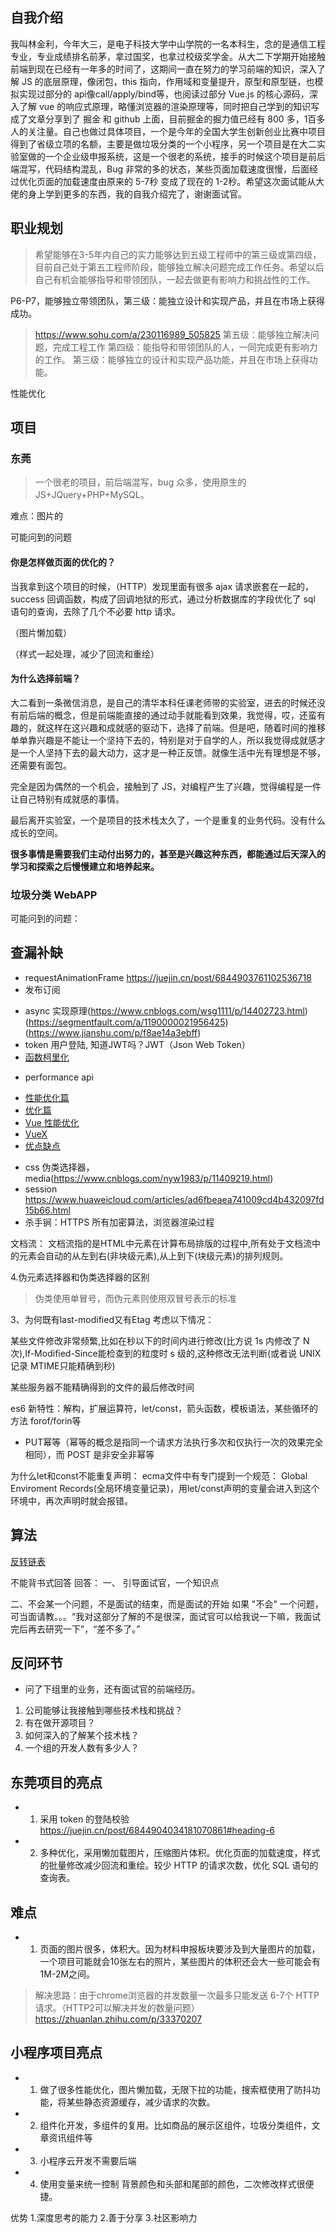 ## 自我介绍
我叫林金利，今年大三，是电子科技大学中山学院的一名本科生，念的是通信工程专业，专业成绩排名前茅，拿过国奖，也拿过校级奖学金。从大二下学期开始接触前端到现在已经有一年多的时间了，这期间一直在努力的学习前端的知识，深入了解 JS 的底层原理，像闭包，this 指向，作用域和变量提升，原型和原型链，也模拟实现过部分的 api像call/apply/bind等，也阅读过部分 Vue.js 的核心源码，深入了解 vue 的响应式原理，略懂浏览器的渲染原理等，同时把自己学到的知识写成了文章分享到了 掘金 和 github 上面，目前掘金的掘力值已经有 800 多，1百多人的关注量。自己也做过具体项目，一个是今年的全国大学生创新创业比赛中项目得到了省级立项的名额，主要是做垃圾分类的一个小程序，另一个项目是在大二实验室做的一个企业级申报系统，这是一个很老的系统，接手的时候这个项目是前后端混写，代码结构混乱，Bug 非常的多的状态，某些页面加载速度很慢，后面经过优化页面的加载速度由原来的 5-7秒 变成了现在的 1-2秒。希望这次面试能从大佬的身上学到更多的东西，我的自我介绍完了，谢谢面试官。


## 职业规划
> 希望能够在3-5年内自己的实力能够达到五级工程师中的第三级或第四级，目前自己处于第五工程师阶段，能够独立解决问题完成工作任务。希望以后自己有机会能够指导和带领团队，一起去做更有影响力和挑战性的工作。

P6-P7，能够独立带领团队，第三级：能独立设计和实现产品，并且在市场上获得成功。
> https://www.sohu.com/a/230116989_505825
第五级：能够独立解决问题，完成工程工作
第四级：能指导和带领团队的人，一同完成更有影响力的工作。
第三级：能够独立的设计和实现产品功能，并且在市场上获得功能。


性能优化


## 项目
### 东莞
> 一个很老的项目，前后端混写，bug 众多，使用原生的 JS+JQuery+PHP+MySQL。

难点：图片的



可能问到的问题
#### 你是怎样做页面的优化的？
当我拿到这个项目的时候，（HTTP）发现里面有很多 ajax 请求嵌套在一起的，success 回调函数，构成了回调地狱的形式，通过分析数据库的字段优化了 sql 语句的查询，去除了几个不必要 http 请求。


（图片懒加载）


（样式一起处理，减少了回流和重绘）


#### 为什么选择前端？
大二看到一条微信消息，是自己的清华本科任课老师带的实验室，进去的时候还没有前后端的概念，但是前端能直接的通过动手就能看到效果，我觉得，哎，还蛮有趣的，就这样在这兴趣和成就感的驱动下，选择了前端。但是吧，随着时间的推移单单靠兴趣是不能让一个坚持下去的，特别是对于自学的人，所以我觉得成就感才是一个人坚持下去的最大动力，这才是一种正反馈。就像生活中光有理想是不够，还需要有面包。

完全是因为偶然的一个机会，接触到了 JS，对编程产生了兴趣，觉得编程是一件让自己特别有成就感的事情。

最后离开实验室，一个是项目的技术栈太久了，一个是重复的业务代码。没有什么成长的空间。


**很多事情是需要我们主动付出努力的，甚至是兴趣这种东西，都能通过后天深入的学习和探索之后慢慢建立和培养起来。**


### 垃圾分类 WebAPP
可能问到的问题：

## 查漏补缺
<!-- * html -->
<!-- * css(布局双飞翼/圣杯布局) transform -->
<!-- * 知识点先过一遍。 -->
<!-- * symbol，bigint 有什么用 -->
<!-- * DNS/CDN  https://juejin.cn/post/6844903590662766599 -->
* requestAnimationFrame https://juejin.cn/post/6844903761102536718
* 发布订阅 
<!-- * HTTPS 加密算法[https://www.cnblogs.com/xyzyj/p/7338495.html#_label3] -->
<!-- * 垃圾回收原理-->
<!-- * [JavaScript中的Event Loop（事件循环）机制](https://zhuanlan.zhihu.com/p/33058983) -->
* async 实现原理(https://www.cnblogs.com/wsg1111/p/14402723.html) (https://segmentfault.com/a/1190000021956425) (https://www.jianshu.com/p/f8ae14a3ebff)
* token 用户登陆,  知道JWT吗？JWT（Json  Web Token）
* [函数柯里化](https://juejin.cn/post/6864378349512065038#heading-27)
<!-- * [模块](https://juejin.cn/post/6938581764432461854) -->
* performance api
<!-- * 图片优化加载。https://blog.fundebug.com/2019/12/12/optimize-website-image-performance/ -->
<!-- * [浏览器优化手段](https://juejin.cn/post/6844903758934048781#heading-1) -->
* [性能优化篇](https://juejin.cn/post/6892994632968306702#heading-33)
* [优化篇](https://juejin.cn/post/6911472693405548557#heading-6)
* [Vue 性能优化](https://juejin.cn/post/6922641008106668045)
* [VueX](https://www.cnblogs.com/LittleStar-/p/9982606.html)
* [优点缺点](https://zhuanlan.zhihu.com/p/139952856)
<!-- * http2.0是怎么实现多路复用的？ -->
<!-- * [排序算法](https://juejin.cn/post/6844903902484103182) -->
* css 伪类选择器，media(https://www.cnblogs.com/nyw1983/p/11409219.html)
* session https://www.huaweicloud.com/articles/ad6fbeaea741009cd4b432097fd15b66.html
* 杀手锏：HTTPS 所有加密算法，浏览器渲染过程


文档流：
文档流指的是HTML中元素在计算布局排版的过程中,所有处于文档流中的元素会自动的从左到右(非块级元素),从上到下(块级元素)的排列规则。

4.伪元素选择器和伪类选择器的区别
> 伪类使用单冒号，而伪元素则使用双冒号表示的标准

3、为何既有last-modified又有Etag
考虑以下情况：

某些文件修改非常频繁,比如在秒以下的时间内进行修改(比方说 1s 内修改了 N 次),If-Modified-Since能检查到的粒度时 s 级的,这种修改无法判断(或者说 UNIX 记录 MTIME只能精确到秒)

某些服务器不能精确得到的文件的最后修改时间


es6 新特性：解构，扩展运算符，let/const，箭头函数，模板语法，某些循环的方法 forof/forin等

* PUT幂等（幂等的概念是指同一个请求方法执行多次和仅执行一次的效果完全相同），而 POST 是非安全非幂等

为什么let和const不能重复声明：
ecma文件中有专门提到一个规范：
Global Enviroment Records(全局环境变量记录)，用let/const声明的变量会进入到这个环境中，再次声明时就会报错。

## 算法
[反转链表](https://www.nowcoder.com/practice/75e878df47f24fdc9dc3e400ec6058ca?tpId=117)


不能背书式回答
回答：
一、
引导面试官，一个知识点

二、不会某一个问题，不是面试的结束，而是面试的开始
如果 "不会" 一个问题，可当面请教。。。“我对这部分了解的不是很深，面试官可以给我说一下嘛，我面试完后再去研究一下”，“差不多了。”



## 反问环节
* 问了下组里的业务，还有面试官的前端经历。
1. 公司能够让我接触到哪些技术栈和挑战？
2. 有在做开源项目？
3. 如何深入的了解某个技术栈？
4. 一个组的开发人数有多少人？


## 东莞项目的亮点
* 1. 采用 token 的登陆校验 https://juejin.cn/post/6844904034181070861#heading-6
* 2. 多种优化，采用懒加载图片，压缩图片体积。优化页面的加载速度，样式的批量修改减少回流和重绘。较少 HTTP 的请求次数，优化 SQL 语句的查询表。


## 难点
* 1. 页面的图片很多，体积大。因为材料申报板块要涉及到大量图片的加载，一个项目可能就会10张左右的照片，某些图片的体积还会大一些可能会有 1M-2M之间。
> 解决思路：由于chrome浏览器的并发数量一次最多只能发送 6-7个 HTTP请求。（HTTP2可以解决并发的数量问题）https://zhuanlan.zhihu.com/p/33370207



## 小程序项目亮点
* 1. 做了很多性能优化，图片懒加载，无限下拉的功能，搜索框使用了防抖功能，将某些静态资源缓存，减少请求的次数。
* 2. 组件化开发，多组件的复用。比如商品的展示区组件，垃圾分类组件，文章资讯组件等
* 3. 小程序云开发不需要后端
* 4. 使用变量来统一控制 背景颜色和头部和尾部的颜色，二次修改样式很便捷。


优势
1.深度思考的能力 2.善于分享 3.社区影响力